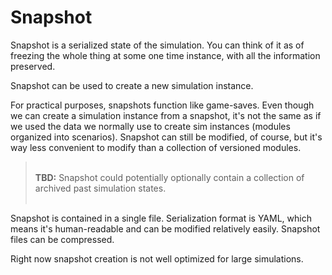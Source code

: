 # Snapshot

Snapshot is a serialized state of the simulation. You can think of it as of freezing the whole thing at some one time instance, with all the information preserved.

Snapshot can be used to create a new simulation instance.

For practical purposes, snapshots function like game-saves. Even though we
can create a simulation instance from a snapshot, it's not the
same as if we used the data we normally use to create sim instances (modules
organized into scenarios). Snapshot can still be modified, of course,
but it's way less convenient to modify than a collection of versioned modules.

> <br>**TBD:** Snapshot could potentially optionally contain a collection of archived past simulation states.<br><br>

Snapshot is contained in a single file. Serialization format is YAML, which means it's human-readable and can be modified relatively easily. Snapshot files can be compressed.

Right now snapshot creation is not well optimized for large simulations. 
